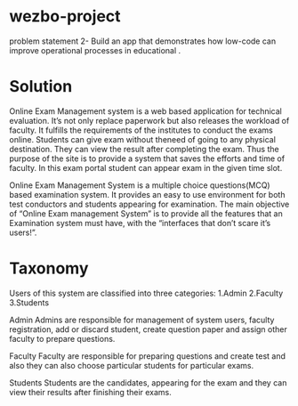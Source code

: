 # wezbo-project
problem statement 2- Build an app that demonstrates how low-code can improve operational processes in educational .


# Solution
Online Exam Management system is a web based application for technical evaluation. It’s not only replace paperwork but also releases the workload of faculty. 
It fulfills the requirements of the institutes to conduct the exams online. Students can give exam without theneed of going to any physical destination. 
They can view the result after completing the exam. Thus the purpose of the site is to provide a system that saves the efforts and time of faculty. In this exam portal student can appear exam in the given time slot.

Online Exam Management System is a multiple choice questions(MCQ) based examination system. It provides an easy to use environment for both test conductors and 
students appearing for examination. The main objective of “Online Exam management System” is to provide all the features that an Examination system must have, 
with the “interfaces that don’t scare it’s users!”.


# Taxonomy

Users of this system are classified into three categories:
1.Admin
2.Faculty
3.Students

Admin
Admins are responsible for management  of system users, faculty registration, add or discard student, create question paper and assign other faculty to 
prepare questions.

Faculty
Faculty are responsible for preparing questions and create test and also they can also choose particular students for particular exams.

Students
Students are the candidates, appearing for the exam and they can view their results after finishing their exams.

